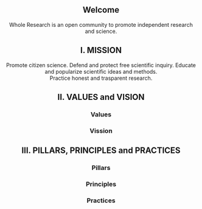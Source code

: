 <div align="center">

<h2 >Welcome</h2>

Whole Research is an open community to promote independent research and science.

<h2>I. MISSION</h2>
Promote citizen science. Defend and protect free scientific inquiry. Educate and popularize scientific ideas and methods.<br>Practice honest and trasparent research.

<h2>II. VALUES and VISION</h2>

  <h3>Values</h3>
  <h3>Vission</h3>

<h2>III. PILLARS, PRINCIPLES and PRACTICES</h2>
  <h3>Pillars</h3>
  <h3>Principles</h3>
  <h3>Practices</h3>
